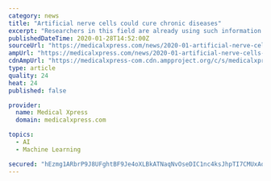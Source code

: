 ```yaml
---
category: news
title: "Artificial nerve cells could cure chronic diseases"
excerpt: "Researchers in this field are already using such information to create biomedical devices delving into complicated neural networks. However, developing artificial neurons has been difficult due to the challenges of complex biology and hard-to-predict neuronal responses. A team of scientists supported by the EU-funded CResPace project has ..."
publishedDateTime: 2020-01-28T14:52:00Z
sourceUrl: "https://medicalxpress.com/news/2020-01-artificial-nerve-cells-chronic-diseases.html"
ampUrl: "https://medicalxpress.com/news/2020-01-artificial-nerve-cells-chronic-diseases.amp"
cdnAmpUrl: "https://medicalxpress-com.cdn.ampproject.org/c/s/medicalxpress.com/news/2020-01-artificial-nerve-cells-chronic-diseases.amp"
type: article
quality: 24
heat: 24
published: false

provider:
  name: Medical Xpress
  domain: medicalxpress.com

topics:
  - AI
  - Machine Learning

secured: "hEzmg1ARbrP9J8UFghtBF9Je4oXLBkATNaqNvOseDIC1nc4ksJhpTI7CMUxAqKHAvD9sIrLib/52xRfw6bRJvJKbX/csXNrn2A0NxITZHGSktFfp2ck4KqtWhU/TlTT5nmlA7ogAYpAKn2wm1HRqvJ1IQ5xzPF8IRV7ZSBfVkyUN0GcZjai/+fxnFbWN9gjeqhcrjlbTVyqeNZa+ZH6jh1tSo6F6mlhCQreHQhbNn0ZDB0EUJ3XtSMRBn6GFXK7K//PznbMlhazMWYDJuJKr0F61JnsqT/5G2vQC/m8L4l0K5Xsde/aWExDh1pE72BWrtTm7fbLZV2h68cSfMkGSiFw8DZPPYuhGl5CeAXPTBpj969fCf5epbXFlxYzRjw0dKQOKNEQqiOdIs1w04LSmwsWDu0LlQ/mLjYkRmhYm54/HpkoHXTf+VVqmKAa6ewNQxialGQy870jjpOU0d+xggVNwizKaZ9gO+NPPY7xlygA=;lf70zM8dsudWA/dYDvxSYw=="
---
```


